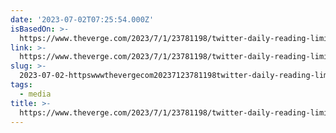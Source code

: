 ```yaml
---
date: '2023-07-02T07:25:54.000Z'
isBasedOn: >-
  https://www.theverge.com/2023/7/1/23781198/twitter-daily-reading-limit-elon-musk-verified-paywall
link: >-
  https://www.theverge.com/2023/7/1/23781198/twitter-daily-reading-limit-elon-musk-verified-paywall
slug: >-
  2023-07-02-httpswwwthevergecom20237123781198twitter-daily-reading-limit-elon-musk-verified-paywall
tags:
  - media
title: >-
  https://www.theverge.com/2023/7/1/23781198/twitter-daily-reading-limit-elon-musk-verified-paywall
---
```



